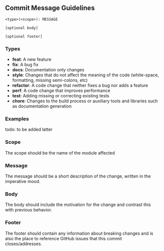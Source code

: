 ## Commit Message Guidelines


```
<type>(<scope>): MESSAGE

[optional body]

[optional footer]
```


### Types

- **feat**: A new feature
- **fix**: A bug fix
- **docs**: Documentation only changes
- **style**: Changes that do not affect the meaning of the code (white-space, formatting, missing semi-colons, etc)
- **refactor**: A code change that neither fixes a bug nor adds a feature
- **perf**: A code change that improves performance
- **test**: Adding missing or correcting existing tests
- **chore**: Changes to the build process or auxiliary tools and libraries such as documentation generation

### Examples
todo: to be added latter 


### Scope

The scope should be the name of the module affected

### Message

The message should be a short description of the change, written in the imperative mood.

### Body

The body should include the motivation for the change and contrast this with previous behavior.

### Footer

The footer should contain any information about breaking changes and is also the place to reference GitHub issues that this commit closes/addresses.

